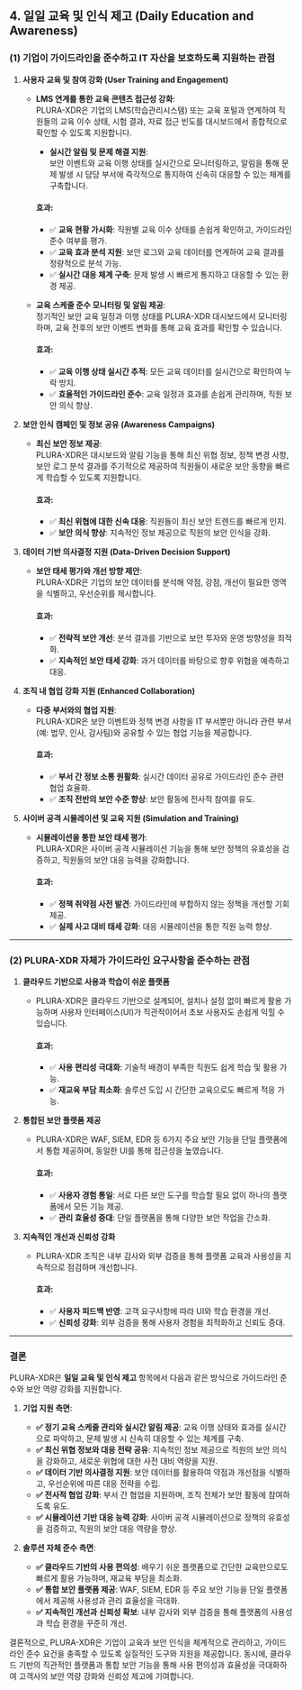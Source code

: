 ## **4. 일일 교육 및 인식 제고** (Daily Education and Awareness)

### (1) 기업이 가이드라인을 준수하고 IT 자산을 보호하도록 지원하는 관점

1. **사용자 교육 및 참여 강화 (User Training and Engagement)**  
   - **LMS 연계를 통한 교육 콘텐츠 접근성 강화**:  
     PLURA-XDR은 기업의 LMS(학습관리시스템) 또는 교육 포털과 연계하여 직원들의 교육 이수 상태, 시험 결과, 자료 접근 빈도를 대시보드에서 종합적으로 확인할 수 있도록 지원합니다.  
     - **실시간 알림 및 문제 해결 지원**:  
       보안 이벤트와 교육 이행 상태를 실시간으로 모니터링하고, 알림을 통해 문제 발생 시 담당 부서에 즉각적으로 통지하여 신속히 대응할 수 있는 체계를 구축합니다.  

     #### 효과:
     - ✅ **교육 현황 가시화**: 직원별 교육 이수 상태를 손쉽게 확인하고, 가이드라인 준수 여부를 평가.  
     - ✅ **교육 효과 분석 지원**: 보안 로그와 교육 데이터를 연계하여 교육 결과를 정량적으로 분석 가능.  
     - ✅ **실시간 대응 체계 구축**: 문제 발생 시 빠르게 통지하고 대응할 수 있는 환경 제공.  

   - **교육 스케줄 준수 모니터링 및 알림 제공**:  
     정기적인 보안 교육 일정과 이행 상태를 PLURA-XDR 대시보드에서 모니터링하며, 교육 전후의 보안 이벤트 변화를 통해 교육 효과를 확인할 수 있습니다.  

     #### 효과:
     - ✅ **교육 이행 상태 실시간 추적**: 모든 교육 데이터를 실시간으로 확인하여 누락 방지.  
     - ✅ **효율적인 가이드라인 준수**: 교육 일정과 효과를 손쉽게 관리하며, 직원 보안 의식 향상.  

2. **보안 인식 캠페인 및 정보 공유 (Awareness Campaigns)**  
   - **최신 보안 정보 제공**:  
     PLURA-XDR은 대시보드와 알림 기능을 통해 최신 위협 정보, 정책 변경 사항, 보안 로그 분석 결과를 주기적으로 제공하여 직원들이 새로운 보안 동향을 빠르게 학습할 수 있도록 지원합니다.  

     #### 효과:
     - ✅ **최신 위협에 대한 신속 대응**: 직원들이 최신 보안 트렌드를 빠르게 인지.  
     - ✅ **보안 의식 향상**: 지속적인 정보 제공으로 직원의 보안 인식을 강화.  

3. **데이터 기반 의사결정 지원 (Data-Driven Decision Support)**  
   - **보안 태세 평가와 개선 방향 제안**:  
     PLURA-XDR은 기업의 보안 데이터를 분석해 약점, 강점, 개선이 필요한 영역을 식별하고, 우선순위를 제시합니다.  

     #### 효과:
     - ✅ **전략적 보안 개선**: 분석 결과를 기반으로 보안 투자와 운영 방향성을 최적화.  
     - ✅ **지속적인 보안 태세 강화**: 과거 데이터를 바탕으로 향후 위협을 예측하고 대응.  

4. **조직 내 협업 강화 지원 (Enhanced Collaboration)**  
   - **다중 부서와의 협업 지원**:  
     PLURA-XDR은 보안 이벤트와 정책 변경 사항을 IT 부서뿐만 아니라 관련 부서(예: 법무, 인사, 감사팀)와 공유할 수 있는 협업 기능을 제공합니다.  

     #### 효과:
     - ✅ **부서 간 정보 소통 원활화**: 실시간 데이터 공유로 가이드라인 준수 관련 협업 효율화.  
     - ✅ **조직 전반의 보안 수준 향상**: 보안 활동에 전사적 참여를 유도.  

5. **사이버 공격 시뮬레이션 및 교육 지원 (Simulation and Training)**  
   - **시뮬레이션을 통한 보안 태세 평가**:  
     PLURA-XDR은 사이버 공격 시뮬레이션 기능을 통해 보안 정책의 유효성을 검증하고, 직원들의 보안 대응 능력을 강화합니다.  

     #### 효과:
     - ✅ **정책 취약점 사전 발견**: 가이드라인에 부합하지 않는 정책을 개선할 기회 제공.  
     - ✅ **실제 사고 대비 태세 강화**: 대응 시뮬레이션을 통한 직원 능력 향상.  

---

### (2) PLURA-XDR 자체가 가이드라인 요구사항을 준수하는 관점

1. **클라우드 기반으로 사용과 학습이 쉬운 플랫폼**  
   - PLURA-XDR은 클라우드 기반으로 설계되어, 설치나 설정 없이 빠르게 활용 가능하며 사용자 인터페이스(UI)가 직관적이어서 초보 사용자도 손쉽게 익힐 수 있습니다.  

     #### 효과:
     - ✅ **사용 편리성 극대화**: 기술적 배경이 부족한 직원도 쉽게 학습 및 활용 가능.  
     - ✅ **재교육 부담 최소화**: 솔루션 도입 시 간단한 교육으로도 빠르게 적응 가능.  

2. **통합된 보안 플랫폼 제공**  
   - PLURA-XDR은 WAF, SIEM, EDR 등 6가지 주요 보안 기능을 단일 플랫폼에서 통합 제공하며, 동일한 UI를 통해 접근성을 높였습니다.  

     #### 효과:
     - ✅ **사용자 경험 통일**: 서로 다른 보안 도구를 학습할 필요 없이 하나의 플랫폼에서 모든 기능 제공.  
     - ✅ **관리 효율성 증대**: 단일 플랫폼을 통해 다양한 보안 작업을 간소화.  

3. **지속적인 개선과 신뢰성 강화**  
   - PLURA-XDR 조직은 내부 감사와 외부 검증을 통해 플랫폼 교육과 사용성을 지속적으로 점검하며 개선합니다.  

     #### 효과:
     - ✅ **사용자 피드백 반영**: 고객 요구사항에 따라 UI와 학습 환경을 개선.  
     - ✅ **신뢰성 강화**: 외부 검증을 통해 사용자 경험을 최적화하고 신뢰도 증대.  

---

### 결론

PLURA-XDR은 **일일 교육 및 인식 제고** 항목에서 다음과 같은 방식으로 가이드라인 준수와 보안 역량 강화를 지원합니다.

1. **기업 지원 측면**:  
   - **✅ 정기 교육 스케줄 관리와 실시간 알림 제공**: 교육 이행 상태와 효과를 실시간으로 파악하고, 문제 발생 시 신속히 대응할 수 있는 체계를 구축.  
   - **✅ 최신 위협 정보와 대응 전략 공유**: 지속적인 정보 제공으로 직원의 보안 의식을 강화하고, 새로운 위협에 대한 사전 대비 역량을 지원.  
   - **✅ 데이터 기반 의사결정 지원**: 보안 데이터를 활용하여 약점과 개선점을 식별하고, 우선순위에 따른 대응 전략을 수립.  
   - **✅ 전사적 협업 강화**: 부서 간 협업을 지원하며, 조직 전체가 보안 활동에 참여하도록 유도.  
   - **✅ 시뮬레이션 기반 대응 능력 강화**: 사이버 공격 시뮬레이션으로 정책의 유효성을 검증하고, 직원의 보안 대응 역량을 향상.  

2. **솔루션 자체 준수 측면**:  
   - **✅ 클라우드 기반의 사용 편의성**: 배우기 쉬운 플랫폼으로 간단한 교육만으로도 빠르게 활용 가능하며, 재교육 부담을 최소화.  
   - **✅ 통합 보안 플랫폼 제공**: WAF, SIEM, EDR 등 주요 보안 기능을 단일 플랫폼에서 제공해 사용성과 관리 효율성을 극대화.  
   - **✅ 지속적인 개선과 신뢰성 확보**: 내부 감사와 외부 검증을 통해 플랫폼의 사용성과 학습 환경을 꾸준히 개선.  

결론적으로, PLURA-XDR은 기업이 교육과 보안 인식을 체계적으로 관리하고, 가이드라인 준수 요건을 충족할 수 있도록 실질적인 도구와 지원을 제공합니다. 동시에, 클라우드 기반의 직관적인 플랫폼과 통합 보안 기능을 통해 사용 편의성과 효율성을 극대화하여 고객사의 보안 역량 강화와 신뢰성 제고에 기여합니다. 
